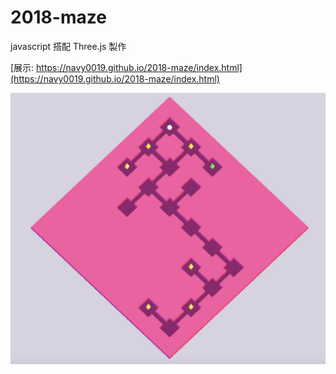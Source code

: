 # 2018-maze
javascript 搭配 Three.js 製作

[展示: https://navy0019.github.io/2018-maze/index.html](https://navy0019.github.io/2018-maze/index.html)

[![preview]](https://navy0019.github.io/2018-maze/index.html)

[preview]:/png/preview.png
